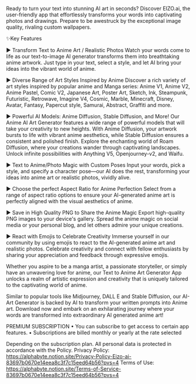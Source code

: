 Ready to turn your text into stunning AI art in seconds? Discover EIZO.ai, the user-friendly app that effortlessly transforms your words into captivating photos and drawings. Prepare to be awestruck by the exceptional image quality, rivaling custom wallpapers.

✨Key Features

► Transform Text to Anime Art / Realistic Photos
Watch your words come to life as our text-to-image AI generator transforms them into breathtaking anime artwork. Just type in your text, select a style, and let AI bring your ideas into the vibrant world of anime.

► Diverse Range of Art Styles Inspired by Anime
Discover a rich variety of art styles inspired by popular anime and Manga series: Anime V1, Anime V2, Anime Pastel, Comic V2, Japanese Art, Poster Art, Sketch, Ink, Steampunk, Futuristic, Retrowave, Imagine V4, Cosmic, Marble, Minecraft, Disney, Avatar, Fantasy, Papercut style, Samurai, Abstract, Graffiti and more.

► Powerful AI Models: Anime Diffusion, Stable Diffusion, and More!
Our Anime AI Art Generator features a wide range of powerful models that will take your creativity to new heights. With Anime Diffusion, your artwork bursts to life with vibrant anime aesthetics, while Stable Diffusion ensures a consistent and polished finish. Explore the enchanting world of Roam Diffusion, where your creations wander through captivating landscapes. Unlock infinite possibilities with Anything V5, Openjourney-v2, and Waifu.

► Text to Anime/Photo Magic with Custom Poses
Input your words, pick a style, and specify a character pose—our AI does the rest, transforming your ideas into anime art or realistic photos, vividly alive.

► Choose the perfect Aspect Ratio for Anime Perfection
Select from a range of aspect ratio options to ensure your AI-generated anime art is perfectly aligned with the visual aesthetics of anime.

► Save in High Quality PNG to Share the Anime Magic
Export high-quality PNG images to your device's gallery. Spread the anime magic on social media or your personal blog, and let others admire your unique creations.

► React with Emojis to Celebrate Creativity
Immerse yourself in our community by using emojis to react to the AI-generated anime art and realistic photos. Celebrate creativity and connect with fellow enthusiasts by sharing your appreciation and feedback through expressive emojis.

Whether you aspire to be a manga artist, a passionate storyteller, or simply have an unwavering love for anime, our Text to Anime Art Generator App unlocks a realm of artistic expression and creativity that is uniquely tailored to the captivating world of anime.

Similar to popular tools like Midjourney, DALL E and Stable Diffusion, our AI-Art Generator is backed by AI to transform your written prompts into Anime art. Download now and embark on an exhilarating journey where your words are transformed into extraordinary AI generated anime art!

PREMIUM SUBSCRIPTION
• You can subscribe to get access to certain app features.
• Subscriptions are billed monthly or yearly at the rate selected

Depending on the subscription plan.
All personal data is protected in accordance with the Policy.
Privacy Policy:
https://alphabyte.notion.site/Privacy-Policy-Eizo-ai-83697b0670e14eea8c3f7c15eed64b56?pvs=4
Terms of Use:
https://alphabyte.notion.site/Terms-of-Service-83697b0670e14eea8c3f7c15eed64b56?pvs=4
